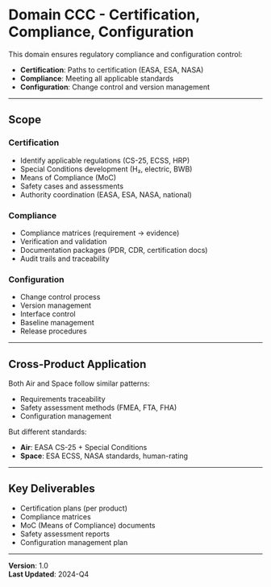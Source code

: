 # Domain CCC - Certification, Compliance, Configuration

This domain ensures regulatory compliance and configuration control:
- **Certification**: Paths to certification (EASA, ESA, NASA)
- **Compliance**: Meeting all applicable standards
- **Configuration**: Change control and version management

---

## Scope

### Certification
- Identify applicable regulations (CS-25, ECSS, HRP)
- Special Conditions development (H₂, electric, BWB)
- Means of Compliance (MoC)
- Safety cases and assessments
- Authority coordination (EASA, ESA, NASA, national)

### Compliance
- Compliance matrices (requirement → evidence)
- Verification and validation
- Documentation packages (PDR, CDR, certification docs)
- Audit trails and traceability

### Configuration
- Change control process
- Version management
- Interface control
- Baseline management
- Release procedures

---

## Cross-Product Application

Both Air and Space follow similar patterns:
- Requirements traceability
- Safety assessment methods (FMEA, FTA, FHA)
- Configuration management

But different standards:
- **Air**: EASA CS-25 + Special Conditions
- **Space**: ESA ECSS, NASA standards, human-rating

---

## Key Deliverables

- Certification plans (per product)
- Compliance matrices
- MoC (Means of Compliance) documents
- Safety assessment reports
- Configuration management plan

---

**Version**: 1.0  
**Last Updated**: 2024-Q4
